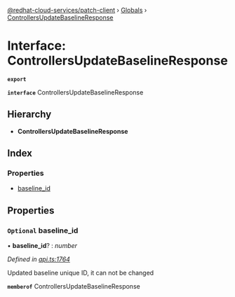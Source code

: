 [@redhat-cloud-services/patch-client](../README.md) › [Globals](../globals.md) › [ControllersUpdateBaselineResponse](controllersupdatebaselineresponse.md)

# Interface: ControllersUpdateBaselineResponse

**`export`** 

**`interface`** ControllersUpdateBaselineResponse

## Hierarchy

* **ControllersUpdateBaselineResponse**

## Index

### Properties

* [baseline_id](controllersupdatebaselineresponse.md#optional-baseline_id)

## Properties

### `Optional` baseline_id

• **baseline_id**? : *number*

*Defined in [api.ts:1764](https://github.com/RedHatInsights/javascript-clients/blob/daadefd7/packages/patch/api.ts#L1764)*

Updated baseline unique ID, it can not be changed

**`memberof`** ControllersUpdateBaselineResponse
